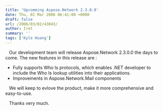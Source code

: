 ```yaml
---
title: 'Upcomming Aspose.Network 2.3.0.0'
date: Thu, 02 Mar 2006 06:41:00 +0000
draft: false
url: /2006/03/02/43043/
author: Iret
summary: ''
tags: ['Kyle Huang']
---
```


   Our development team will release Aspose.Network 2.3.0.0 the days to come. The new features in this release are :

*   Fully supports Who Is protocols, which enables .NET developer to include the Who Is lookup utilities into their applications.
*   Improvements in Aspose.Network.Mail components

   We will keep to evlove the product, make it more comprehensive and easy-to-use.

   Thanks very much.







